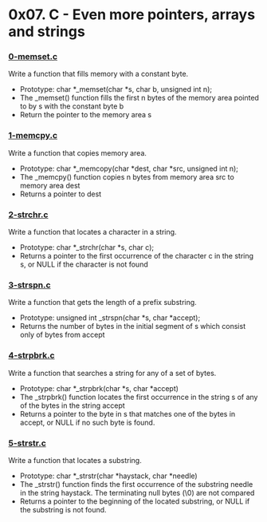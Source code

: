 # 0x07. C - Even more pointers, arrays and strings

### [0-memset.c]()

Write a function that fills memory with a constant byte.
* Prototype: char \*\_memset(char \*s, char b, unsigned int n);
* The \_memset() function fills the first n bytes of the memory area pointed to by s with the constant byte b
* Return the pointer to the memory area s

### [1-memcpy.c]()
Write a function that copies memory area.
* Prototype: char \*\_memcopy(char \*dest, char \*src, unsigned int n);
* The \_memcpy() function copies n bytes from memory area src to memory area dest
* Returns a pointer to dest

### [2-strchr.c]()
Write a function that locates a character in a string.
* Prototype: char \*\_strchr(char \*s, char c);
* Returns a pointer to the first occurrence of the character c in the string s, or NULL if the character is not found

### [3-strspn.c]()
Write a function that gets the length of a prefix substring.
* Prototype: unsigned int \_strspn(char \*s, char \*accept);
* Returns the number of bytes in the initial segment of s which consist only of bytes from accept

### [4-strpbrk.c]()
Write a function that searches a string for any of a set of bytes.
* Prototype: char \*\_strpbrk(char \*s, char \*accept)
* The \_strpbrk() function locates the first occurrence in the string s of any of the bytes in the string accept
* Returns a pointer to the byte in s that matches one of the bytes in accept, or NULL if no such byte is found.

### [5-strstr.c]()
Write a function that locates a substring.
* Prototype: char \*\_strstr(char \*haystack, char \*needle)
* The \_strstr() function finds the first occurrence of the substring needle in the string haystack. The terminating null bytes (\0) are not compared
* Returns a pointer to the beginning of the located substring, or NULL if the substring is not found.

